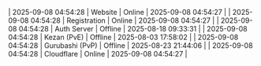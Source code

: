 | 2025-09-08 04:54:28 | Website | Online | 2025-09-08 04:54:27 |
| 2025-09-08 04:54:28 | Registration | Online | 2025-09-08 04:54:27 |
| 2025-09-08 04:54:28 | Auth Server | Offline | 2025-08-18 09:33:31 |
| 2025-09-08 04:54:28 | Kezan (PvE) | Offline | 2025-08-03 17:58:02 |
| 2025-09-08 04:54:28 | Gurubashi (PvP) | Offline | 2025-08-23 21:44:06 |
| 2025-09-08 04:54:28 | Cloudflare | Online | 2025-09-08 04:54:27 |
